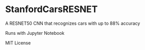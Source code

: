 # StanfordCarsRESNET
A RESNET50 CNN that recognizes cars with up to 88% accuracy

Runs with Jupyter Notebook

MIT License
